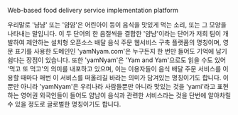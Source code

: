 Web-based food delivery service implementation platform

우리말로 '냠냠' 또는 '얌얌'은 어린아이 등이 음식을 맛있게 먹는 소리, 또는 그 모양을 나타내는 말입니다. 이 두 단어의 한 음절씩을 결합한 '얌냠'이라는 단어가 저희 팀이 개발하여 제안하는 설치형 오픈소스 배달 음식 주문 웹서비스 구축 플랫폼의 명칭이며, 영문 표기를 사용한 도메인인 'yamNyam.com'은 누구든지 한 번만 들어도 기억에 남기 쉽다는 장점이 있습니다. 또한 'yamNyam'은 'Yam and Yam'으로도 읽을 수도 있어 '먹고 또 먹고'의 의미를 내포하고 있으며, 이는 이용자들이 음식 배달 주문 서비스를 이용할 때마다 매번 이 서비스를 떠올리길 바라는 의미가 담겨있는 명칭이기도 합니다. 이 뿐만 아니라 'yamNyam'은 우리나라 사람들뿐만 아니라 맛있는 것을 'yami'라고 표현하는 영어권 외국인들이 들어도 얌냠이 음식과 관련한 서비스라는 것을 단번에 알아차릴 수 있을 정도로 글로벌한 명칭이기도 합니다.